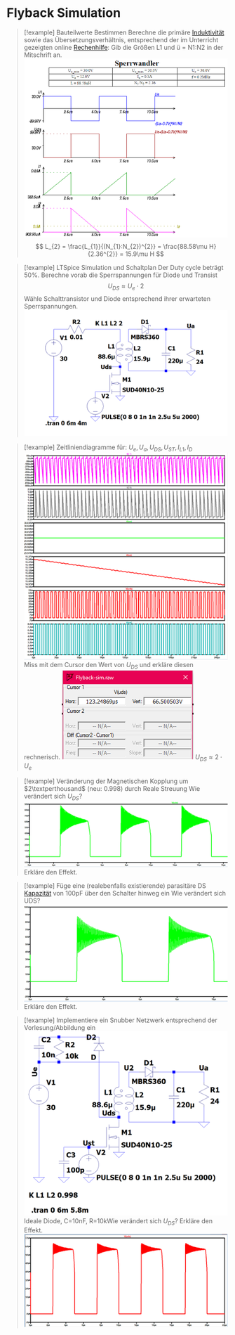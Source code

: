 # Flyback Simulation

> [!example] Bauteilwerte Bestimmen
>Berechne die primäre [Induktivität](Induktivit%C3%A4ten.md) sowie das Übersetzungsverhältnis, entsprechend der im Unterricht gezeigten online [Rechenhilfe](http://schmidt-walter-schaltnetzteile.de/smps/spw_smps.html):
>Gib die Größen L1 und ü = N1:N2 in der Mitschrift an.
> ![575](../assets/SperrwandlerIMG2.png)
>$$
>L_{2} = \frac{L_{1}}{(N_{1}:N_{2})^{2}} = \frac{88.58\mu H}{2.36^{2}} = 15.9\mu H
>$$
 

> [!example] LTSpice Simulation und Schaltplan
> Der Duty cycle beträgt 50%.
> Berechne vorab die Sperrspannungen für Diode und Transist
> $$
> U_{DS} \approx U_{e}\cdot 2
> $$
> Wähle Schalttransistor und Diode entsprechend ihrer erwarteten Sperrspannungen.
> ![Pasted image 20221013193151](../../assets/Pasted%20image%2020221013193151.png)
 

> [!example] Zeitliniendiagramme für: $U_{e}, U_{a},U_{DS},U_{ST}, I_{L1}, I_{D}$
> ![Pasted image 20221013200605](../../assets/Pasted%20image%2020221013200605.png)
> Miss mit dem Cursor den Wert von $U_{DS}$ und erkläre diesen rechnerisch.
> ![Pasted image 20221013200633](../../assets/Pasted%20image%2020221013200633.png)
> $U_{DS}\approx 2\cdot U_{e}$
 

> [!example] Veränderung der Magnetischen Kopplung um $2\textperthousand$ (neu: $0.998$) durch Reale Streuung
> Wie verändert sich $U_{DS}$?
> ![Pasted image 20221013205400](../../assets/Pasted%20image%2020221013205400.png)
> Erkläre den Effekt.
 

> [!example] Füge eine (realebenfalls existierende) parasitäre DS [Kapazität](Kapazit%C3%A4t.md) von 100pF über den Schalter hinweg ein
> Wie verändert sich UDS?
> ![Pasted image 20221013204923](../../assets/Pasted%20image%2020221013204923.png)
> Erkläre den Effekt.
 

> [!example] Implementiere ein Snubber Netzwerk entsprechend der Vorlesung/Abbildung ein
> ![Pasted image 20221013205941](../../assets/Pasted%20image%2020221013205941.png)
> Ideale Diode, C=10nF, R=10kWie verändert sich $U_{DS}$? Erkläre den Effekt.
> ![Pasted image 20221013204707](../../assets/Pasted%20image%2020221013204707.png)
